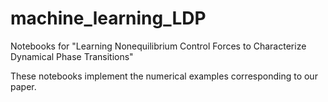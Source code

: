 # machine_learning_LDP
Notebooks for "Learning Nonequilibrium Control Forces to Characterize Dynamical Phase Transitions"

These notebooks implement the numerical examples corresponding to our paper.
